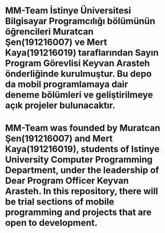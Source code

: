 # MM-Team İstinye Üniversitesi Bilgisayar Programcılığı bölümünün öğrencileri Muratcan Şen(191216007) ve Mert Kaya(191216019) taraflarından Sayın Program Görevlisi Keyvan Arasteh önderliğinde kurulmuştur. Bu depo da mobil programlamaya dair deneme bölümleri ve geliştirilmeye açık projeler bulunacaktır.
# MM-Team was founded by Muratcan Şen(191216007) and Mert Kaya(191216019), students of Istinye University Computer Programming Department, under the leadership of Dear Program Officer Keyvan Arasteh. In this repository, there will be trial sections of mobile programming and projects that are open to development.
